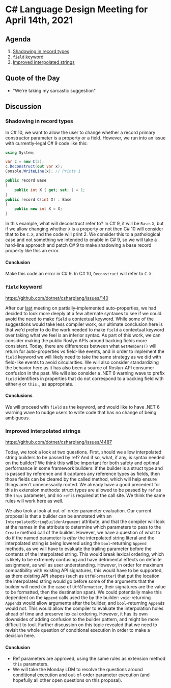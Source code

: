 # C# Language Design Meeting for April 14th, 2021

## Agenda

1. [Shadowing in record types](#shadowing-in-record-types)
2. [`field` keyword](#field-keyword)
3. [Improved interpolated strings](#improved-interpolated-strings)

## Quote of the Day

- "We're taking my sarcastic suggestion"

## Discussion

### Shadowing in record types

In C# 10, we want to allow the user to change whether a record primary constructor parameter is a property or a field. However, we run into an
issue with currently-legal C# 9 code like this:

```cs
using System;

var c = new C(2);
c.Deconstruct(out var x);
Console.WriteLine(x); // Prints 1

public record Base 
{
    public int X { get; set; } = 1;
}
public record C(int X) : Base
{
    public new int X = X;
}
```

In this example, what will deconstruct refer to? In C# 9, it will be `Base.X`, but if we allow changing whether `X` is a property or not then
C# 10 will consider that to be `C.X`, and the code will print 2. We consider this to a pathological case and not something we intended to enable
in C# 9, so we will take a hard-line approach and patch C# 9 to make shadowing a base record property like this an error.

#### Conclusion

Make this code an error in C# 9. In C# 10, `Deconstruct` will refer to `C.X`.

### `field` keyword

https://github.com/dotnet/csharplang/issues/140

After our [last](LDM-2021-03-24.md#field-keyword) meeting on partially-implemented auto-properties, we had decided to look more deeply at a
few alternate syntaxes to see if we could avoid the need to make `field` a contextual keyword. While some of the suggestions would take less
compiler work, our ultimate conclusion here is that we'd prefer to do the work needed to make `field` a contextual keyword over taking what we
feel is an inferior syntax. As part of this work, we can consider making the public Roslyn APIs around backing fields more consistent. Today,
there are differences between what `GetMembers()` will return for auto-properties vs field-like events, and in order to implement the `field`
keyword we will likely need to take the same strategy as we did with field-like events to avoid circularities. We will also consider standardizing
the behavior here as it has also been a source of Roslyn-API consumer confusion in the past. We will also consider a .NET 6 warning wave to prefix
`field` identifiers in properties that do not correspond to a backing field with either `@` or `this.`, as appropriate.

#### Conclusions

We will proceed with `field` as the keyword, and would like to have .NET 6 warning wave to nudge users to write code that has no change of being
ambiguous.

### Improved interpolated strings

https://github.com/dotnet/csharplang/issues/4487

Today, we took a look at two questions. First, should we allow interpolated string builders to be passed by ref? And if so, what, if any, is
syntax needed on the builder? We think this will be important for both safety and optimal performance in some framework builders: if the builder
is a struct type and is passed by reference and it captures any reference types as fields, then those fields can be cleared by the called method,
which will help ensure things aren't unnecessarily rooted. We already have a good precedent for this in extension methods: struct types are allowed
to be passed by `ref` as the `this` parameter, and no `ref` is required at the call site. We think the same rules will work here as well.

We also took a look at out-of-order parameter evaluation. Our current proposal is that a builder can be annotated with an
`InterpolatedStringBuilderArgument` attribute, and that the compiler will look at the names in the attribute to determine which parameters to pass
to the `Create` method call of the builder. However, we have a question of what to do if the named parameter is _after_ the interpolated string
literal and the interpolated string is being lowered using the `bool`-returning `Append` methods, as we will have to evaluate the trailing parameter
before the contents of the interpolated string. This would break lexical ordering, which is likely to be extremely confusing and have detrimental
effects on definite assignment, as well as user understanding. However, in order for maximum compatibility with existing API signatures, this would
have to be supported, as there existing API shapes (such as `Utf8Formatter`) that put the location the interpolated string would go before some of
the arguments that the builder will need (in the case of `Utf8Formatter`, their signatures are the value to be formatted, then the destination span).
We could potentially make this dependent on the `Append` calls used the by the builder: `void`-returning `Append`s would allow arguments after the
builder, and `bool`-returning `Append`s would not. This would allow the compiler to evaluate the interpolation holes ahead of time and preserve
lexical ordering. However, it has its own downsides of adding confusion to the builder pattern, and might be more difficult to tool. Further discussion
on this topic revealed that we need to revisit the whole question of conditional execution in order to make a decision here.

#### Conclusion

* Ref parameters are approved, using the same rules as extension method `this` parameters.
* We will take the Monday LDM to resolve the questions around conditional execution and out-of-order parameter execution (and hopefully all other
open questions on this proposal).

